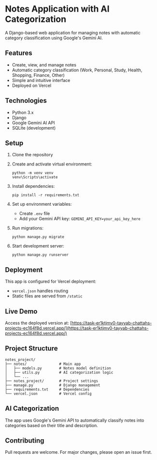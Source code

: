 # Notes Application with AI Categorization

A Django-based web application for managing notes with automatic category classification using Google's Gemini AI.

## Features
- Create, view, and manage notes
- Automatic category classification (Work, Personal, Study, Health, Shopping, Finance, Other)
- Simple and intuitive interface
- Deployed on Vercel

## Technologies
- Python 3.x
- Django
- Google Gemini AI API
- SQLite (development)

## Setup
1. Clone the repository
2. Create and activate virtual environment:
   ```
   python -m venv venv
   venv\Scripts\activate
   ```
3. Install dependencies:
   ```
   pip install -r requirements.txt
   ```
4. Set up environment variables:
   - Create `.env` file
   - Add your Gemini API key: `GEMINI_API_KEY=your_api_key_here`

5. Run migrations:
   ```
   python manage.py migrate
   ```

6. Start development server:
   ```
   python manage.py runserver
   ```

## Deployment
This app is configured for Vercel deployment:
- `vercel.json` handles routing
- Static files are served from `/static`

## Live Demo
Access the deployed version at: [https://task-er1ktjmv0-tayyab-chattahs-projects-ec164f8d.vercel.app/](https://task-er1ktjmv0-tayyab-chattahs-projects-ec164f8d.vercel.app/)

## Project Structure
```
notes_project/
├── notes/               # Main app
│   ├── models.py        # Notes model definition
│   ├── utils.py         # AI categorization logic
│   └── ...
├── notes_project/       # Project settings
├── manage.py            # Django management
├── requirements.txt     # Dependencies
└── vercel.json          # Vercel config
```

## AI Categorization
The app uses Google's Gemini API to automatically classify notes into categories based on their title and description.

## Contributing
Pull requests are welcome. For major changes, please open an issue first.
